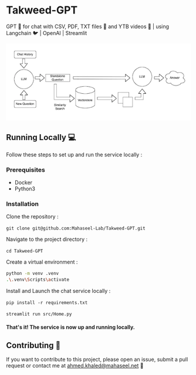 # Takweed-GPT

GPT 🧠 for chat with CSV, PDF, TXT files 🤖 and YTB videos 🔴 | using Langchain 🐦 | OpenAI | Streamlit

![architecture](architecture.webp)

## Running Locally 💻

Follow these steps to set up and run the service locally :

### Prerequisites

- Docker
- Python3

### Installation

Clone the repository :

`git clone git@github.com:Mahaseel-Lab/Takweed-GPT.git`

Navigate to the project directory :

`cd Takweed-GPT`

Create a virtual environment :

```bash
python -m venv .venv
.\.venv\Scripts\activate
```

Install and Launch the chat service locally :

`pip install -r requirements.txt`

`streamlit run src/Home.py`

#### That's it! The service is now up and running locally.

## Contributing 🙌

If you want to contribute to this project, please open an issue, submit a pull request or contact me at ahmed.khaled@mahaseel.net 🤗
